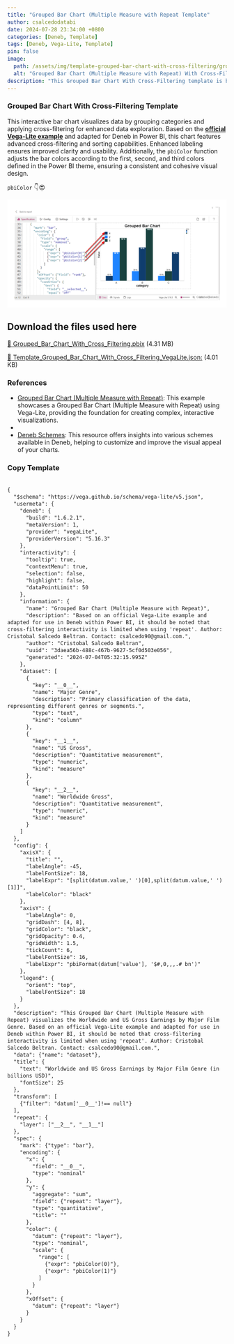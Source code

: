 ```yaml
---
title: "Grouped Bar Chart (Multiple Measure with Repeat Template"
author: csalcedodatabi
date: 2024-07-28 23:34:00 +0800
categories: [Deneb, Template]
tags: [Deneb, Vega-Lite, Template]
pin: false
image:
  path: /assets/img/template-grouped-bar-chart-with-cross-filtering/grouped-bar-chart-with-cross-filtering.gif
  alt: "Grouped Bar Chart (Multiple Measure with Repeat) With Cross-Filtering"
description: "This Grouped Bar Chart With Cross-Filtering template is based on the official Vega-Lite example and has been adapted for Deneb in Power BI with added interactivity (cross-filtering)."
---
```

### Grouped Bar Chart With Cross-Filtering Template

This interactive bar chart visualizes data by grouping categories and applying cross-filtering for enhanced data exploration. Based on the [**official Vega-Lite example**](https://vega.github.io/vega-lite/examples/bar_grouped_repeated.html) and adapted for Deneb in Power BI, this chart features advanced cross-filtering and sorting capabilities. Enhanced labeling ensures improved clarity and usability. Additionally, the `pbiColor` function adjusts the bar colors according to the first, second, and third colors defined in the Power BI theme, ensuring a consistent and cohesive visual design.

`pbiColor` 👇😍

![`pbiColor`](/assets/img/template-grouped-bar-chart-with-cross-filtering/grouped-bar-chart-with-cross-filtering.PNG)



## Download the files used here

[🔽 Grouped_Bar_Chart_With_Cross_Filtering.pbix](https://github.com/CSalcedoDataBI/PowerBI-Deneb/raw/main/Group_Bar_Chart_With_Cross_Filtering/Files/Group_Bar_Chart_With_Cross_Filtering.pbix) (4.31 MB)

[🔽 Template_Grouped_Bar_Chart_With_Cross_Filtering_VegaLite.json:](https://github.com/CSalcedoDataBI/PowerBI-Deneb/blob/e1bba130571abfe85f9a02dc8d5b1eef97b89c1a/Group_Bar_Chart_With_Cross_Filtering/Files/Group_Bar_Chart_With_Cross_Filtering.json) (4.01 KB)

### References

- [Grouped Bar Chart (Multiple Measure with Repeat)](https://vega.github.io/vega-lite/examples/bar_grouped_repeated.html): This example showcases a Grouped Bar Chart (Multiple Measure with Repeat) using Vega-Lite, providing the foundation for creating complex, interactive visualizations.
- 
- [Deneb Schemes](https://deneb-viz.github.io/schemes): This resource offers insights into various schemes available in Deneb, helping to customize and improve the visual appeal of your charts.

### Copy Template

<pre class="highlight"><code>
{
  "$schema": "https://vega.github.io/schema/vega-lite/v5.json",
  "usermeta": {
    "deneb": {
      "build": "1.6.2.1",
      "metaVersion": 1,
      "provider": "vegaLite",
      "providerVersion": "5.16.3"
    },
    "interactivity": {
      "tooltip": true,
      "contextMenu": true,
      "selection": false,
      "highlight": false,
      "dataPointLimit": 50
    },
    "information": {
      "name": "Grouped Bar Chart (Multiple Measure with Repeat)",
      "description": "Based on an official Vega-Lite example and adapted for use in Deneb within Power BI, it should be noted that cross-filtering interactivity is limited when using 'repeat'. Author: Cristobal Salcedo Beltran. Contact: csalcedo90@gmail.com.",
      "author": "Cristobal Salcedo Beltran",
      "uuid": "3daea56b-488c-467b-9627-5cf0d503e056",
      "generated": "2024-07-04T05:32:15.995Z"
    },
    "dataset": [
      {
        "key": "__0__",
        "name": "Major Genre",
        "description": "Primary classification of the data, representing different genres or segments.",
        "type": "text",
        "kind": "column"
      },
      {
        "key": "__1__",
        "name": "US Gross",
        "description": "Quantitative measurement",
        "type": "numeric",
        "kind": "measure"
      },
      {
        "key": "__2__",
        "name": "Worldwide Gross",
        "description": "Quantitative measurement",
        "type": "numeric",
        "kind": "measure"
      }
    ]
  },
  "config": {
    "axisX": {
      "title": "",
      "labelAngle": -45,
      "labelFontSize": 18,
      "labelExpr": "[split(datum.value,' ')[0],split(datum.value,' ')[1]]",
      "labelColor": "black"
    },
    "axisY": {
      "labelAngle": 0,
      "gridDash": [4, 8],
      "gridColor": "black",
      "gridOpacity": 0.4,
      "gridWidth": 1.5,
      "tickCount": 6,
      "labelFontSize": 16,
      "labelExpr": "pbiFormat(datum['value'], '$#,0,,,.# bn')"
    },
    "legend": {
      "orient": "top",
      "labelFontSize": 18
    }
  },
  "description": "This Grouped Bar Chart (Multiple Measure with Repeat) visualizes the Worldwide and US Gross Earnings by Major Film Genre. Based on an official Vega-Lite example and adapted for use in Deneb within Power BI, it should be noted that cross-filtering interactivity is limited when using 'repeat'. Author: Cristobal Salcedo Beltran. Contact: csalcedo90@gmail.com.",
  "data": {"name": "dataset"},
  "title": {
    "text": "Worldwide and US Gross Earnings by Major Film Genre (in billions USD)",
    "fontSize": 25
  },
  "transform": [
    {"filter": "datum['__0__']!== null"}
  ],
  "repeat": {
    "layer": ["__2__", "__1__"]
  },
  "spec": {
    "mark": {"type": "bar"},
    "encoding": {
      "x": {
        "field": "__0__",
        "type": "nominal"
      },
      "y": {
        "aggregate": "sum",
        "field": {"repeat": "layer"},
        "type": "quantitative",
        "title": ""
      },
      "color": {
        "datum": {"repeat": "layer"},
        "type": "nominal",
        "scale": {
          "range": [
            {"expr": "pbiColor(0)"},
            {"expr": "pbiColor(1)"}
          ]
        }
      },
      "xOffset": {
        "datum": {"repeat": "layer"}
      }
    }
  }
}

</code></pre>
